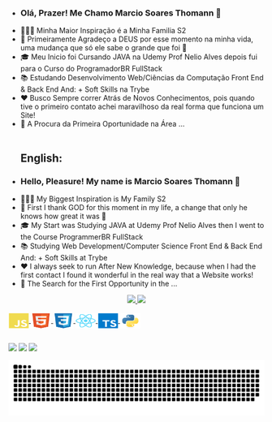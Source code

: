 - ### Olá, Prazer! Me Chamo Marcio Soares Thomann 👋
- 👨‍👩‍👧 Minha Maior Inspiração é a Minha Familia S2
- 🙏 Primeiramente Agradeço a DEUS por esse momento na minha vida, uma mudança que só ele sabe o grande que foi 🙏
- 🎓 Meu Inicio foi Cursando JAVA na Udemy Prof Nelio Alves depois fui para o Curso do ProgramadorBR FullStack 
- 📚 Estudando Desenvolvimento Web/Ciências da Computação Front End & Back End And: + Soft Skills na Trybe
- ❤️  Busco Sempre correr Atrás de Novos Conhecimentos, pois quando tive o primeiro contato achei maravilhoso da real forma que funciona um Site!
- 🔭 A Procura da Primeira Oportunidade na Área ...
  <br>
  <br>
  <h2>English:</h2>
- ### Hello, Pleasure! My name is Marcio Soares Thomann 👋
- 👨‍👩‍👧 My Biggest Inspiration is My Family S2
- 🙏 First I thank GOD for this moment in my life, a change that only he knows how great it was 🙏
- 🎓 My Start was Studying JAVA at Udemy Prof Nelio Alves then I went to the Course ProgrammerBR FullStack
- 📚 Studying Web Development/Computer Science Front End & Back End And: + Soft Skills at Trybe
- ❤️ I always seek to run After New Knowledge, because when I had the first contact I found it wonderful in the real way that a Website works!
- 🔭 The Search for the First Opportunity in the ...
<div align="center">
  <a href="https://github.com/marciomst">
  <img height="180em" src="https://github-readme-stats.vercel.app/api?username=marciomst&show_icons=true&theme=dracula&include_all_commits=true&count_private=true"/>
  
  <img height="180em" src="https://github-readme-stats.vercel.app/api/top-langs/?username=marciomst&layout=compact&langs_count=7&theme=dracula"/>
</div>
  <div style="display: inline_block"><br>
  <img align="center" alt="Marcio-JS" height="30" width="40" src="https://raw.githubusercontent.com/devicons/devicon/master/icons/javascript/javascript-plain.svg">
  <img align="center" alt="Marcio-HTML" height="30" width="40" src="https://raw.githubusercontent.com/devicons/devicon/master/icons/html5/html5-original.svg">
  <img align="center" alt="Marcio-CSS" height="30" width="40" src="https://raw.githubusercontent.com/devicons/devicon/master/icons/css3/css3-original.svg">
    <img align="center" alt="Marcio-React" height="30" width="40" src="https://raw.githubusercontent.com/devicons/devicon/master/icons/react/react-original.svg">
    <img align="center" alt="Marcio-Ts" height="30" width="40" src="https://raw.githubusercontent.com/devicons/devicon/master/icons/typescript/typescript-plain.svg">
  <img align="center" alt="Marcio-Python" height="30" width="40" src="https://raw.githubusercontent.com/devicons/devicon/master/icons/python/python-original.svg">
  
    
  ##
    
    
<div> 
  <a href="https://www.linkedin.com/in/marciosoaresthomann" target="_blank"><img src="https://img.shields.io/badge/-LinkedIn-%230077B5?style=for-the-badge&logo=linkedin&logoColor=white" target="_blank"></a> 
  <a href = "mailto:contatomarciosoaresthoman@gmail.com"><img src="https://img.shields.io/badge/-Gmail-%23333?style=for-the-badge&logo=gmail&logoColor=white" target="_blank"></a>
  <a href="" target="_blank"><img src="https://img.shields.io/badge/Discord-7289DA?style=for-the-badge&logo=discord&logoColor=white" target="_blank"></a>
  <!--<a href="" target="_blank"><img src="https://img.shields.io/badge/YouTube-FF0000?style=for-the-badge&logo=youtube&logoColor=white" target="_blank"></a>-->
  <!--<a href="" target="_blank"><img src="https://img.shields.io/badge/-Instagram-%23E4405F?style=for-the-badge&logo=instagram&logoColor=white" target="_blank"></a>-->
  
  
  
 
  ![Snake animation](https://raw.githubusercontent.com/Platane/snk/output/github-contribution-grid-snake.svg)
</div>
  
  
